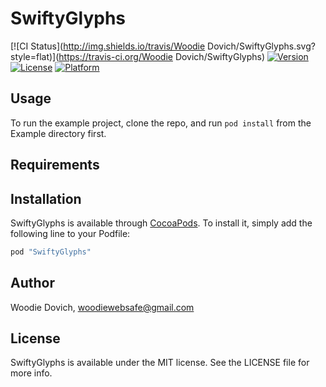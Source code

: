# SwiftyGlyphs

[![CI Status](http://img.shields.io/travis/Woodie Dovich/SwiftyGlyphs.svg?style=flat)](https://travis-ci.org/Woodie Dovich/SwiftyGlyphs)
[![Version](https://img.shields.io/cocoapods/v/SwiftyGlyphs.svg?style=flat)](http://cocoapods.org/pods/SwiftyGlyphs)
[![License](https://img.shields.io/cocoapods/l/SwiftyGlyphs.svg?style=flat)](http://cocoapods.org/pods/SwiftyGlyphs)
[![Platform](https://img.shields.io/cocoapods/p/SwiftyGlyphs.svg?style=flat)](http://cocoapods.org/pods/SwiftyGlyphs)

## Usage

To run the example project, clone the repo, and run `pod install` from the Example directory first.

## Requirements

## Installation

SwiftyGlyphs is available through [CocoaPods](http://cocoapods.org). To install
it, simply add the following line to your Podfile:

```ruby
pod "SwiftyGlyphs"
```

## Author

Woodie Dovich, woodiewebsafe@gmail.com

## License

SwiftyGlyphs is available under the MIT license. See the LICENSE file for more info.
